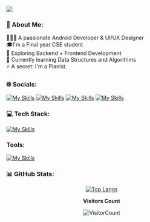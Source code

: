  <p>
   <!--img src="https://user-images.githubusercontent.com/62587060/155869994-699a077f-fffc-4ffd-816d-fd7cab5ed512.png"/-->
    <img src="https://user-images.githubusercontent.com/62587060/182472944-2991c181-5275-469d-a34e-304171682ec4.gif"/>
 </p>

### 💫 About Me:
👨🏽‍💻 A passionate Android Developer & UI/UX Designer<br> 🎓I'm a Final year CSE student<br>🎨 Exploring Backend + Frontend Development<br>🌱 Currently learning Data Structures and Algorithms<br>⚡ A secret: I'm a Pianist.


### 🌐 Socials:
[![My Skills](https://skillicons.dev/icons?i=github)](https://github.com/binayshaw7777)
[![My Skills](https://skillicons.dev/icons?i=linkedin)](https://linkedin.com/in/binayshaw7777)
[![My Skills](https://skillicons.dev/icons?i=twitter)](https://twitter.com/binayplays7777)
[![My Skills](https://skillicons.dev/icons?i=discord)](https://discord.gg/2DDd4KJKRe)
<!-- [![LinkedIn](https://img.shields.io/badge/LinkedIn-0077B5?style=for-the-badge&logo=linkedin&logoColor=white)](https://linkedin.com/in/binayshaw7777) [![Twitter](https://img.shields.io/badge/Twitter-1DA1F2?style=for-the-badge&logo=twitter&logoColor=white)](https://twitter.com/binayplays7777) [![HashNode](https://img.shields.io/badge/Hashnode-2962FF?style=for-the-badge&logo=hashnode&logoColor=white)](https://hashnode.com/@binayshaw7777) [![Behance](https://img.shields.io/badge/Behance-0054F7?style=for-the-badge&logo=behance&logoColor=white)](https://behance.net/GAMIX7) [![Leetcode](https://img.shields.io/badge/-LeetCode-FFA116?style=for-the-badge&logo=LeetCode&logoColor=black)](https://www.leetcode.com/binayshaw7777)
<div align="center" width=100%>  -->

<!--  [![Medium](https://img.shields.io/badge/Medium-12100E?style=for-the-badge&logo=medium&logoColor=white)](https://medium.com/@binayshaw7777) -->
<!--   [![YouTube](https://img.shields.io/badge/YouTube-FF0000?style=for-the-badge&logo=youtube&logoColor=white)](https://youtube.com/c/GAMIX7) -->
<!--[![LeetCode Stats](https://leetcard.jacoblin.cool/binayshaw7777?theme=nord&animation=true&font=Roboto%20Mono)](https://leetcode.com/binayshaw7777)-->
</div>


### 💻 Tech Stack:
[![My Skills](https://skillicons.dev/icons?i=java,kotlin,js,html,css,express,md,nodejs)](https://github.com/binayshaw7777)

<!-- ![Kotlin](https://img.shields.io/badge/kotlin-%237F52FF.svg?style=for-the-badge&logo=kotlin&logoColor=white) ![Java](https://img.shields.io/badge/java-%23ED8B00.svg?style=for-the-badge&logo=java&logoColor=white) ![HTML](https://img.shields.io/badge/HTML5-E34F26?style=for-the-badge&logo=html5&logoColor=white) ![Javascript](https://img.shields.io/badge/JavaScript-323330?style=for-the-badge&logo=javascript&logoColor=F7DF1E) ![Node JS](https://img.shields.io/badge/Node.js-339933?style=for-the-badge&logo=nodedotjs&logoColor=white) ![Express.js](https://img.shields.io/badge/express.js-%23404d59.svg?style=for-the-badge&logo=express&logoColor=%2361DAFB)  -->

<!-- ![Express JS](https://img.shields.io/badge/Express.js-000000?style=for-the-badge&logo=express&logoColor=white) -->
<!-- ![css](https://img.shields.io/badge/CSS3-1572B6?style=for-the-badge&logo=css3&logoColor=white) 
![Markdown](https://img.shields.io/badge/markdown-%23000000.svg?style=for-the-badge&logo=markdown&logoColor=white) <a href='https://github.com/binayshaw7777' target="_blank"><img alt='XML' src='https://img.shields.io/badge/XML-100000?style=for-the-badge&logo=XML&logoColor=00B3FF&labelColor=00B3FF&color=00B3FF'/></a> -->


### Tools:
[![My Skills](https://skillicons.dev/icons?i=androidstudio,figma,firebase,git,idea,mongodb,ps,postman,stackoverflow,vscode)](https://github.com/binayshaw7777)

<!-- ![Android Studio](https://img.shields.io/badge/Android_Studio-3DDC84?style=for-the-badge&logo=android-studio&logoColor=white) ![Figma](https://img.shields.io/badge/figma-%23F24E1E.svg?style=for-the-badge&logo=figma&logoColor=white) ![Firebase](https://img.shields.io/badge/firebase-%23039BE5.svg?style=for-the-badge&logo=firebase) ![VSCode](https://img.shields.io/badge/VSCode-0078D4?style=for-the-badge&logo=visual%20studio%20code&logoColor=white) ![Git](https://img.shields.io/badge/GIT-E44C30?style=for-the-badge&logo=git&logoColor=white) ![MongoDB](https://img.shields.io/badge/MongoDB-4EA94B?style=for-the-badge&logo=mongodb&logoColor=white) ![IntelliJ IDEA](https://img.shields.io/badge/IntelliJIDEA-000000.svg?style=for-the-badge&logo=intellij-idea&logoColor=white) ![Postman](https://img.shields.io/badge/Postman-FF6C37?style=for-the-badge&logo=postman&logoColor=white) -->

### 📊 GitHub Stats:
<div align="center" width=100%>

<!--div> [](https://github-readme-streak-stats.herokuapp.com/?user=binayshaw7777&theme=prussian&hide_border=true)<br/> </div-->
[![Top Langs](https://github-readme-stats.vercel.app/api/top-langs/?username=binayshaw7777&layout=compact)](https://github.com/binayshaw7777/github-readme-stats)

</div>

<!--## 🏆 GitHub Trophies

![](https://github-profile-trophy.vercel.app/?username=binayshaw7777&theme=dracula&no-frame=true&no-bg=false&margin-w=4)-->
 <div align = "center">
 
**Visitors Count** 

![VisitorCount](https://profile-counter.glitch.me/{binayshaw7777}/count.svg) </div>

<!--# ⭐ Stats 
<div align="center">

[![Binay's GitHub activity graph](https://activity-graph.herokuapp.com/graph?username=binayshaw7777&theme=xcode)](https://github.com/binayshaw7777) <br>

<br>

</div-->

<!-- ![GitHub Snake dark](https://raw.githubusercontent.com/Platane/snk/output/github-contribution-grid-snake.svg) -->


<!--
## Contribute ##
All the developed Apps/Products are completely Free to use. You can contribute if you want :)<br><br>
[!["Buy Me A Coffee"](https://www.buymeacoffee.com/assets/img/custom_images/orange_img.png)](https://www.buymeacoffee.com/binayshaw7777) -->
